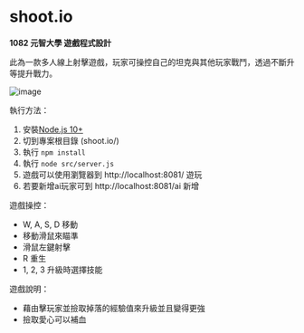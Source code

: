 # shoot.io 

**1082 元智大學 遊戲程式設計**

此為一款多人線上射擊遊戲，玩家可操控自己的坦克與其他玩家戰鬥，透過不斷升等提升戰力。

![image](https://i.imgur.com/5cvEQJX.jpeg)


執行方法：

1. 安裝[Node.js 10+](https://nodejs.org/dist/latest-v10.x/)
2. 切到專案根目錄 (shoot.io/)
3. 執行 `npm install`
4. 執行 `node src/server.js`
5. 遊戲可以使用瀏覽器到 http://localhost:8081/ 遊玩
6. 若要新增ai玩家可到 http://localhost:8081/ai 新增

遊戲操控：
- W, A, S, D 移動
- 移動滑鼠來瞄準
- 滑鼠左鍵射擊
- R 重生
- 1, 2, 3 升級時選擇技能

遊戲說明：
- 藉由擊玩家並撿取掉落的經驗值來升級並且變得更強
- 撿取愛心可以補血

